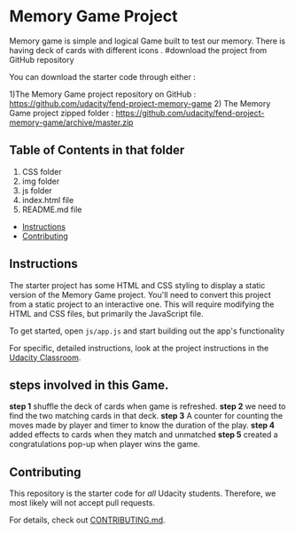 # Memory Game Project

Memory game is simple and logical Game built to test our memory. There is having deck of cards with different icons .
#download the project from GitHub repository

You can download the starter code through either :

1)The Memory Game project repository on GitHub :
https://github.com/udacity/fend-project-memory-game
2) The Memory Game project zipped folder :
https://github.com/udacity/fend-project-memory-game/archive/master.zip

## Table of Contents in that folder

1.  CSS folder
2.  img folder
3.  js folder
4.  index.html file
5.  README.md file

-   [Instructions](#instructions)
-   [Contributing](#contributing)

## Instructions

The starter project has some HTML and CSS styling to display a static version of the Memory Game project. You'll need to convert this project from a static project to an interactive one. This will require modifying the HTML and CSS files, but primarily the JavaScript file.

To get started, open `js/app.js` and start building out the app's functionality

For specific, detailed instructions, look at the project instructions in the [Udacity Classroom](https://classroom.udacity.com/me).

## steps involved in this Game.

**step 1** shuffle the deck of cards when game is refreshed.
**step 2** we need to find the two matching cards in that deck.
**step 3** A counter for counting the moves made by player and timer to know the duration of the play.
**step 4** added effects to cards when they match and unmatched
**step 5** created a congratulations pop-up when player wins the game.

## Contributing

This repository is the starter code for _all_ Udacity students. Therefore, we most likely will not accept pull requests.

For details, check out [CONTRIBUTING.md](CONTRIBUTING.md).
